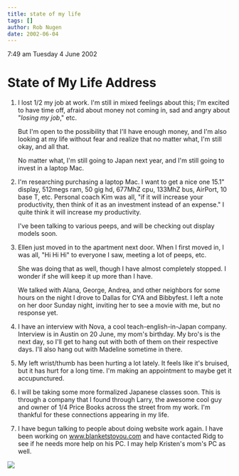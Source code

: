 ```yaml
---
title: state of my life
tags: []
author: Rob Nugen
date: 2002-06-04
---
```


<p class=date>7:49 am Tuesday 4 June 2002</p>

<h1>State of My Life Address</h1>

<ol><li><p>I lost 1/2 my job at work.  I'm still in mixed feelings about
this; I'm excited to have time off, afraid about money not coming in, sad
and angry about "<em>losing my job</em>," etc.</p>

<p>But I'm open to the possibility that I'll have enough money, and I'm also
looking at my life without fear and realize that no matter what, I'm still
okay, and all that.</p>

<p>No matter what, I'm still going to Japan next year, and I'm still going
to invest in a laptop Mac.</p></li>

<li><p>I'm researching purchasing a laptop Mac.  I want to get a nice one
15.1" display, 512megs ram, 50 gig hd, 677MhZ cpu, 133MhZ bus, AirPort, 10
base T, etc.  Personal coach Kim was all, "if it will increase your
productivity, then think of it as an investment instead of an expense."  I
quite think it will increase my productivity.</p>

<p>I've been talking to various peeps, and will be checking out display
models soon.</p></li>

<li><p>Ellen just moved in to the apartment next door.  When I first moved
in, I was all, "Hi Hi Hi" to everyone I saw, meeting a lot of peeps, etc.
</p>

<p>She was doing that as well, though I have almost completely stopped.  I
wonder if she will keep it up more than I have.</p>

<p>We talked with Alana, George, Andrea, and other neighbors for some hours
on the night I drove to Dallas for CYA and Bibbyfest.  I left a note on her
door Sunday night, inviting her to see a movie with me, but no response
yet.</p></li>

<li><p>I have an interview with Nova, a cool teach-english-in-Japan company.
Interview is in Austin on 20 June, my mom's birthday.  My bro's is the next
day, so I'll get to hang out with both of them on their respective days.
I'll also hang out with Madeline sometime in there.</p></li>

<li><p>My left wrist/thumb has been hurting a lot lately.  It feels like
it's bruised, but it has hurt for a long time.   I'm making an appointment
to maybe get it accupunctured.</p></li>

<li><p>I will be taking some more formalized Japanese classes soon.  This is
through a company that I found through Larry, the awesome cool guy and owner
of 1/4 Price Books across the street from my work.  I'm thankful for these
connections appearing in my life.</p></li>

<li><p>I have begun talking to people about doing website work again.  I
have been working on <a
href="https://www.blanketstoyou.com">www.blanketstoyou.com</a> and have
contacted Ridg to see if he needs more help on his PC.  I may help Kristen's
mom's PC as well.</p></li>

</ol>

<p><img src="/images/rob/wL-ROB.gif"/></p>

